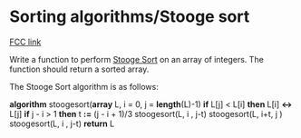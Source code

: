 # Sorting algorithms/Stooge sort

[FCC link](https://www.freecodecamp.org/learn/coding-interview-prep/rosetta-code/sorting-algorithmsstooge-sort)

Write a function to perform
[Stooge Sort](https://en.wikipedia.org/wiki/Stooge%20sort) on an array of
integers. The function should return a sorted array.

The Stooge Sort algorithm is as follows:

**algorithm** stoogesort(**array** L, i = 0, j = **length**(L)-1) **if** L\[j\]
< L\[i\] **then** L\[i\] **↔** L\[j\] **if** j - i > 1 **then** t **:=** (j -
i + 1)/3 stoogesort(L, i , j-t) stoogesort(L, i+t, j ) stoogesort(L, i , j-t)
**return** L
